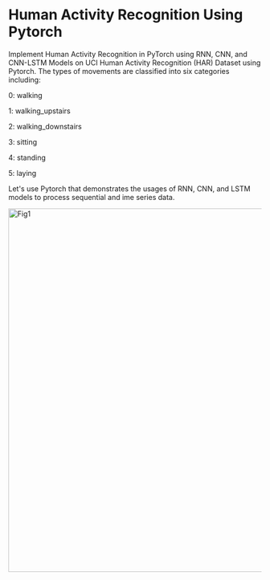 
# Human Activity Recognition Using Pytorch


Implement Human Activity Recognition in PyTorch using RNN, CNN, and CNN-LSTM Models on UCI Human Activity Recognition (HAR) Dataset using Pytorch.
The types of movements are classified into six categories including:

0: walking

1: walking_upstairs

2: walking_downstairs

3: sitting

4: standing

5: laying


Let's use Pytorch that demonstrates the usages of RNN, CNN, and LSTM models to process sequential and ime series data.

[<img width="724" alt="Fig1" src="https://user-images.githubusercontent.com/67924193/206866890-ba67b9c0-204f-4008-80e8-7b0de5730091.png">](https://www.youtube.com/watch?v=XOEN9W05_4A)
